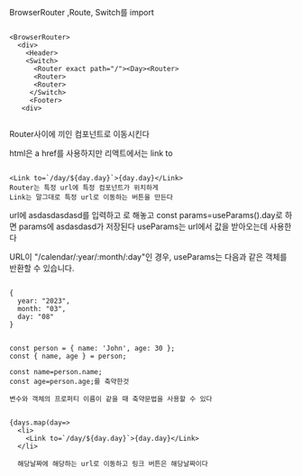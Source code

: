 BrowserRouter ,Route, Switch를 import

```

<BrowserRouter>
  <div>
    <Header>
    <Switch>
      <Router exact path="/"><Day><Router>
      <Router>
      <Router>
     </Switch>
     <Footer>
   <div>
 
 ```
 
 Router사이에 끼인 컴포넌트로 이동시킨다
 
 html은 a href를 사용하지만 리액트에서는 link to
 
 ```
 
 <Link to=`/day/${day.day}`>{day.day}</Link>
 Router는 특정 url에 특정 컴포넌트가 위치하게
 Link는 말그대로 특정 url로 이동하는 버튼을 만든다
 
 ```
 
 url에 asdasdasdasd를 입력하고
 <Route path="/day/:day">로 해놓고
  const params=useParams().day로 하면 params에 asdasdasd가 저장된다
  useParams는 url에서 값을 받아오는데 사용한다
  
  URL이 "/calendar/:year/:month/:day"인 경우, useParams는 다음과 같은 객체를 반환할 수 있습니다.

```
  
{
  year: "2023",
  month: "03",
  day: "08"
}
 
  
const person = { name: 'John', age: 30 };
const { name, age } = person;
  
const name=person.name;
const age=person.age;를 축약한것
 
변수와 객체의 프로퍼티 이름이 같을 때 축약문법을 사용할 수 있다

```
  
```
 
{days.map(day=>
  <li>
    <Link to=`/day/${day.day}`>{day.day}</Link>
  </li>
  
  해당날짜에 해당하는 url로 이동하고 링크 버튼은 해당날짜이다
  
```
  
  
  
  
